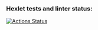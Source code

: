 ### Hexlet tests and linter status:
[![Actions Status](https://github.com/Minnebaevilnaz/python-project-49/actions/workflows/hexlet-check.yml/badge.svg)](https://github.com/Minnebaevilnaz/python-project-49/actions)